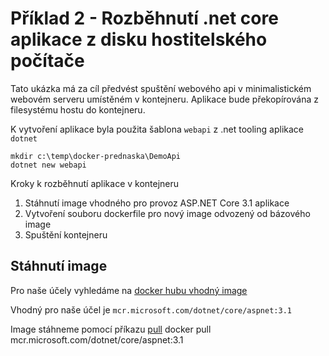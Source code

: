 # Příklad 2 - Rozběhnutí .net core aplikace z disku hostitelského počítače

Tato ukázka má za cíl předvést spuštění webového api v minimalistickém webovém serveru umístěném v kontejneru.
Aplikace bude překopírována z filesystému hostu do kontejneru. 

K vytvoření aplikace byla použita šablona `webapi` z .net tooling aplikace `dotnet`

```
mkdir c:\temp\docker-prednaska\DemoApi
dotnet new webapi
```

Kroky k rozběhnutí aplikace v kontejneru

1. Stáhnutí image vhodného pro provoz ASP.NET Core 3.1 aplikace
2. Vytvoření souboru dockerfile pro nový image odvozený od bázového image
3. Spuštění kontejneru 

## Stáhnutí image 

Pro naše účely vyhledáme na [docker hubu vhodný image](https://hub.docker.com/_/microsoft-dotnet-core-aspnet)

Vhodný pro naše účel je `mcr.microsoft.com/dotnet/core/aspnet:3.1`

Image stáhneme pomocí příkazu [pull](https://docs.docker.com/engine/reference/commandline/pull/)
docker pull mcr.microsoft.com/dotnet/core/aspnet:3.1
